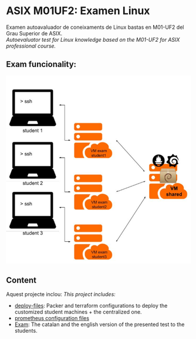 # ASIX M01UF2: Examen Linux
Examen autoavaluador de coneixaments de Linux bastas en M01-UF2 del Grau Superior de ASIX.  
_Autoevaluator test for Linux knowledge based on the M01-UF2 for ASIX professional course._

## Exam funcionality:
![](img/schema.jpg)

## Content
Aquest projecte inclou:
_This project includes:_  
- [deploy-files](deploy-files): Packer and terraform configurations to deploy the customized student machines + the centralized one.
- [prometheus configuration files](monitor/prometheus/)
- [Exam](exam/): The catalan and the english version of the presented test to the students.
